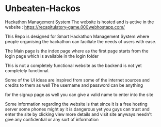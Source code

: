 # Unbeaten-Hackos
Hackathon Management System
The website is hosted and is active in the website : https://recapitulatory-game.000webhostapp.com/

This Repo is designed for Smart Hackathon Management System where people organising the hackathon can faciliate the needs of users with ease.

The Main page is the index page where as the first page starts from the login page which is available in the login folder


This is not a completely functional website as the backend is not yet completely functional.

Some of the UI ideas are inspired from some of the internet sources and credits to them as well 
The username and password can be anything 

for the signup page as well you can give a valid name to enter into the site

Some information regarding the website is that since it is a free hosting server some phones might ay it is dangerous yet you guys can trust and enter the site by clicking view more details and visit site anyways needn't give any confidential or any sort of information 

